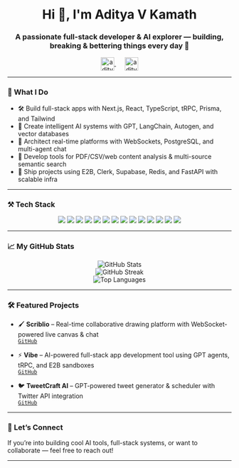 <h1 align="center">Hi 👋, I'm Aditya V Kamath</h1>
<h3 align="center">A passionate full-stack developer & AI explorer — building, breaking & bettering things every day 🚀</h3>

<p align="center">
  <a href="https://linkedin.com/in/adityavkamath" target="blank">
    <img align="center" src="https://raw.githubusercontent.com/rahuldkjain/github-profile-readme-generator/master/src/images/icons/Social/linked-in-alt.svg" alt="adityavkamath" height="30" width="30" />
  </a>
  &nbsp;&nbsp;&nbsp;&nbsp;
  <a href="https://twitter.com/adityavkamath" target="blank">
    <img align="center" src="https://raw.githubusercontent.com/rahuldkjain/github-profile-readme-generator/master/src/images/icons/Social/twitter.svg" alt="adityavkamath" height="30" width="30" />
  </a>
</p>

---

### 🧠 What I Do
- 🛠️ Build full-stack apps with Next.js, React, TypeScript, tRPC, Prisma, and Tailwind
- 🤖 Create intelligent AI systems with GPT, LangChain, Autogen, and vector databases
- 📂 Architect real-time platforms with WebSockets, PostgreSQL, and multi-agent chat
- 📄 Develop tools for PDF/CSV/web content analysis & multi-source semantic search
- 🚀 Ship projects using E2B, Clerk, Supabase, Redis, and FastAPI with scalable infra

---

### ⚒️ Tech Stack

<p align="center">
  <img src="https://img.shields.io/badge/Next.js-000000?style=for-the-badge&logo=next.js&logoColor=white" />
  <img src="https://img.shields.io/badge/React-20232A?style=for-the-badge&logo=react&logoColor=61DAFB" />
  <img src="https://img.shields.io/badge/TypeScript-007ACC?style=for-the-badge&logo=typescript&logoColor=white" />
  <img src="https://img.shields.io/badge/Node.js-339933?style=for-the-badge&logo=node.js&logoColor=white" />
  <img src="https://img.shields.io/badge/Prisma-2D3748?style=for-the-badge&logo=prisma&logoColor=white" />
  <img src="https://img.shields.io/badge/PostgreSQL-4169E1?style=for-the-badge&logo=postgresql&logoColor=white" />
  <img src="https://img.shields.io/badge/tRPC-2596be?style=for-the-badge" />
  <img src="https://img.shields.io/badge/Tailwind_CSS-38B2AC?style=for-the-badge&logo=tailwind-css&logoColor=white" />
  <img src="https://img.shields.io/badge/OpenAI-000000?style=for-the-badge&logo=openai&logoColor=white" />
  <img src="https://img.shields.io/badge/FastAPI-009688?style=for-the-badge&logo=fastapi&logoColor=white" />
  <img src="https://img.shields.io/badge/Supabase-3ECF8E?style=for-the-badge&logo=supabase&logoColor=white" />
  <img src="https://img.shields.io/badge/Redis-DC382D?style=for-the-badge&logo=redis&logoColor=white" />
  <img src="https://img.shields.io/badge/Git-F05032?style=for-the-badge&logo=git&logoColor=white" />
  <img src="https://img.shields.io/badge/GitHub-181717?style=for-the-badge&logo=github&logoColor=white" />
</p>

---

### 📈 My GitHub Stats

<p align="center">
  <img src="https://github-readme-stats.vercel.app/api?username=adityavkamath&show_icons=true&theme=github_dark&hide_border=true" alt="GitHub Stats" />
  <br/>
  <img src="https://github-readme-streak-stats.herokuapp.com/?user=adityavkamath&theme=github-dark&hide_border=true" alt="GitHub Streak" />
  <br/>
  <img src="https://github-readme-stats.vercel.app/api/top-langs/?username=adityavkamath&layout=compact&theme=github_dark&hide_border=true" alt="Top Languages" />
</p>

---

### 🛠 Featured Projects

- 🖌️ **Scriblio** – Real-time collaborative drawing platform with WebSocket-powered live canvas & chat  
  [`GitHub`](https://github.com/adityavkamath/excalidraw)

- ⚡ **Vibe** – AI-powered full-stack app development tool using GPT agents, tRPC, and E2B sandboxes  
  [`GitHub`](https://github.com/adityavkamath/Lovable)

- 🐦 **TweetCraft AI** – GPT-powered tweet generator & scheduler with Twitter API integration  
  [`GitHub`](https://github.com/adityavkamath/TwitterFluxAI)

---

### 💬 Let’s Connect

If you’re into building cool AI tools, full-stack systems, or want to collaborate — feel free to reach out!

---

